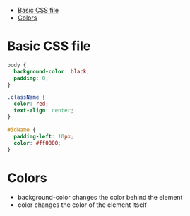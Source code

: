 - [Basic CSS file](#basic-css-file)
- [Colors](#colors)
# Basic CSS file
```css
body {
  background-color: black;
  padding: 0;
}

.className {
  color: red;
  text-align: center;
}

#idName {
  padding-left: 10px;
  color: #ff0000;
}
```

# Colors
- background-color
  changes the color behind the element
- color
  changes the color of the element itself
